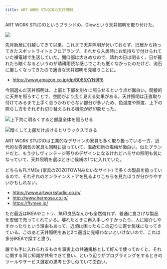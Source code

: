 ```yaml
---
title: ART WORK STUDIOの天井照明
---
```


ART WORK STUDIOというブランドの、Glowという天井照明を取り付けた。

![](https://i.imgur.com/AaGqTQih.jpg)

先月新居に引越してきて以来、これまで天井照明が付いておらず、旧居から持ってきたスポットライトとフロアランプ、それから入居時にお気持ちで付けられていた裸電球で生活していた。開口部は大きめなので、晴れの日は明るく、日が暮れたら暗くなるというのが晴耕雨読な感じでこれも悪くなかったのだけど、流石に厳しくなってきたので適当な天井照明を見繕うことに。

- <https://www.amazon.co.jp/dp/B085XYN9P8>

今回選んだ天井照明は、上部と下部を別々に照らせるという点が面白い。間接的に天井を照らすことで、空間がより広く見える効果がある。天井照明は正直取り付けてみるまで上手く合うかわからない部分が多いため、色温度や照度、上下の照らし方をそれぞれ切り替えられる機能が好印象だった。

![](https://i.imgur.com/vYCfA1uh.jpg "上下共に明るくすると部屋全体を照らせる")

![](https://i.imgur.com/NxcHBffh.jpg "暗くして上部だけ点けるとリラックスできる")

ART WORK STUDIOは工業的なデザインの家具も多く取り扱っている一方、近代的な雰囲気の家具も同時に扱っていて、温故知新の塩梅が面白い。似たブランドだと、もう少しヴィンテージ寄りのデザインになるけれどハモサの照明も気になっていて、天井照明を選ぶときに候補の1つに入れていた。

どちらもFLYMEe (家具のZOZOTOWNみたいなサイト) で多くの製品を扱っているので、それぞれのオンラインストアを見るよりこちらを見たほうが分かりやすいかもしれない。

- <https://www.artworkstudio.co.jp/>
- <http://www.hermosa.co.jp/>
- <https://flymee.jp/>

ただ最近はIKEAやニトリ、無印良品なんかも全然侮れず、普通に良さげな製品を安価で売ってくれている。壊れたときに再入手しやすかったり、人に紹介しやすかったりという理由もあって、近頃は困ったらこの辺りに寄せ気味になってきている。このあと天井照明をあと2つ適当に見繕わないといけないので、これは多分IKEAで探すと思う。

誰でも手に入れられるものを事実上の共通規格として好んで使っておくと、それに関する同じ知識が共有できて良い、という辺りがプログラミングをするときのツールやサービス選定の思考と少し似ていて面白い。
